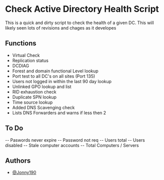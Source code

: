
# Check Active Directory Health Script 

This is a quick and dirty script to check the health of a given DC. This will likely seen lots of revisions and chages as it developes


## Functions
- Virtual Check
- Replication status
- DCDIAG
- Forest and domain functional Level lookup
- Port test to all DC's on all sites (Port 135)
- Users not logged in within the last 90 day lookup
- Unlinked GPO lookup and list
- RID exhaustion check
- Duplicate SPN lookup
- Time source lookup
- Added DNS Scavenging check
- Lists DNS Forwarders and warns if less then 2

## To Do
-- Paswords never expire
-- Password not req
-- Users total 
-- Users disabled
-- Stale computer accounts
-- Total Computers / Servers

## Authors

- [@Jonny190](https://www.github.com/jonny190)

